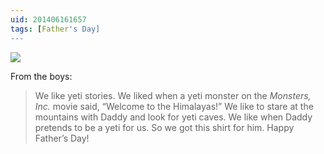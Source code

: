 ```yaml
---
uid: 201406161657
tags: [Father's Day]
---
```


![](https://cmhelmer.com/media/201406161657_1.jpg)

From the boys:

> We like yeti stories. We liked when a yeti monster on the *Monsters, Inc.* movie said, “Welcome to the Himalayas!” We like to stare at the mountains with Daddy and look for yeti caves. We like when Daddy pretends to be a yeti for us. So we got this shirt for him. Happy Father’s Day!
